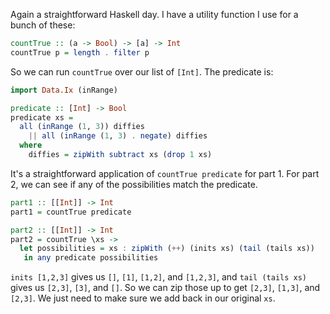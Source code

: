 Again a straightforward Haskell day. I have a utility function I use for a
bunch of these:

```haskell
countTrue :: (a -> Bool) -> [a] -> Int
countTrue p = length . filter p
```

So we can run `countTrue` over our list of `[Int]`.  The predicate is:


```haskell
import Data.Ix (inRange)

predicate :: [Int] -> Bool
predicate xs =
  all (inRange (1, 3)) diffies
    || all (inRange (1, 3) . negate) diffies
  where
    diffies = zipWith subtract xs (drop 1 xs)
```

It's a straightforward application of `countTrue predicate` for part 1. For
part 2, we can see if any of the possibilities match the predicate.

```haskell
part1 :: [[Int]] -> Int
part1 = countTrue predicate

part2 :: [[Int]] -> Int
part2 = countTrue \xs ->
  let possibilities = xs : zipWith (++) (inits xs) (tail (tails xs))
   in any predicate possibilities
```

`inits [1,2,3]` gives us `[]`, `[1]`, `[1,2]`, and `[1,2,3]`, and `tail (tails
xs)` gives us `[2,3]`, `[3]`, and `[]`.  So we can zip those up to get
`[2,3]`, `[1,3]`, and `[2,3]`.  We just need to make sure we add back in our
original `xs`.
